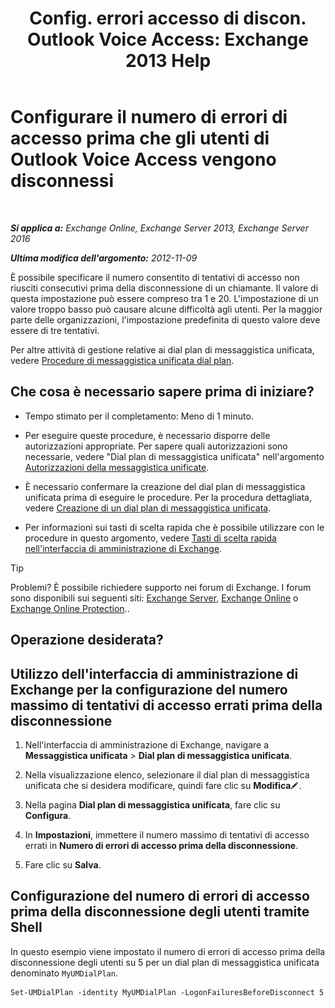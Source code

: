﻿---
title: 'Config. errori accesso di discon. Outlook Voice Access: Exchange 2013 Help'
TOCTitle: Configurare il numero di errori di accesso prima che gli utenti di Outlook Voice Access vengono disconnessi
ms:assetid: 02f93888-168c-44bb-8cf6-17f5fcc3d733
ms:mtpsurl: https://technet.microsoft.com/it-it/library/Ee423537(v=EXCHG.150)
ms:contentKeyID: 50479914
ms.date: 05/22/2018
mtps_version: v=EXCHG.150
ms.translationtype: MT
---

# Configurare il numero di errori di accesso prima che gli utenti di Outlook Voice Access vengono disconnessi

 

_**Si applica a:** Exchange Online, Exchange Server 2013, Exchange Server 2016_

_**Ultima modifica dell'argomento:** 2012-11-09_

È possibile specificare il numero consentito di tentativi di accesso non riusciti consecutivi prima della disconnessione di un chiamante. Il valore di questa impostazione può essere compreso tra 1 e 20. L'impostazione di un valore troppo basso può causare alcune difficoltà agli utenti. Per la maggior parte delle organizzazioni, l'impostazione predefinita di questo valore deve essere di tre tentativi.

Per altre attività di gestione relative ai dial plan di messaggistica unificata, vedere [Procedure di messaggistica unificata dial plan](um-dial-plan-procedures-exchange-2013-help.md).

## Che cosa è necessario sapere prima di iniziare?

  - Tempo stimato per il completamento: Meno di 1 minuto.

  - Per eseguire queste procedure, è necessario disporre delle autorizzazioni appropriate. Per sapere quali autorizzazioni sono necessarie, vedere "Dial plan di messaggistica unificata" nell'argomento [Autorizzazioni della messaggistica unificate](unified-messaging-permissions-exchange-2013-help.md).

  - È necessario confermare la creazione del dial plan di messaggistica unificata prima di eseguire le procedure. Per la procedura dettagliata, vedere [Creazione di un dial plan di messaggistica unificata](create-a-um-dial-plan-exchange-2013-help.md).

  - Per informazioni sui tasti di scelta rapida che è possibile utilizzare con le procedure in questo argomento, vedere [Tasti di scelta rapida nell'interfaccia di amministrazione di Exchange](keyboard-shortcuts-in-the-exchange-admin-center-exchange-online-protection-help.md).


> [!TIP]
> Problemi? È possibile richiedere supporto nei forum di Exchange. I forum sono disponibili sui seguenti siti: <A href="https://go.microsoft.com/fwlink/p/?linkid=60612">Exchange Server</A>, <A href="https://go.microsoft.com/fwlink/p/?linkid=267542">Exchange Online</A> o <A href="https://go.microsoft.com/fwlink/p/?linkid=285351">Exchange Online Protection</A>..



## Operazione desiderata?

## Utilizzo dell'interfaccia di amministrazione di Exchange per la configurazione del numero massimo di tentativi di accesso errati prima della disconnessione

1.  Nell'interfaccia di amministrazione di Exchange, navigare a **Messaggistica unificata** \> **Dial plan di messaggistica unificata**.

2.  Nella visualizzazione elenco, selezionare il dial plan di messaggistica unificata che si desidera modificare, quindi fare clic su **Modifica**![Icona Modifica](images/JJ218640.6f53ccb2-1f13-4c02-bea0-30690e6ea71d(EXCHG.150).gif "Icona Modifica").

3.  Nella pagina **Dial plan di messaggistica unificata**, fare clic su **Configura**.

4.  In **Impostazioni**, immettere il numero massimo di tentativi di accesso errati in **Numero di errori di accesso prima della disconnessione**.

5.  Fare clic su **Salva**.

## Configurazione del numero di errori di accesso prima della disconnessione degli utenti tramite Shell

In questo esempio viene impostato il numero di errori di accesso prima della disconnessione degli utenti su 5 per un dial plan di messaggistica unificata denominato `MyUMDialPlan`.

    Set-UMDialPlan -identity MyUMDialPlan -LogonFailuresBeforeDisconnect 5

